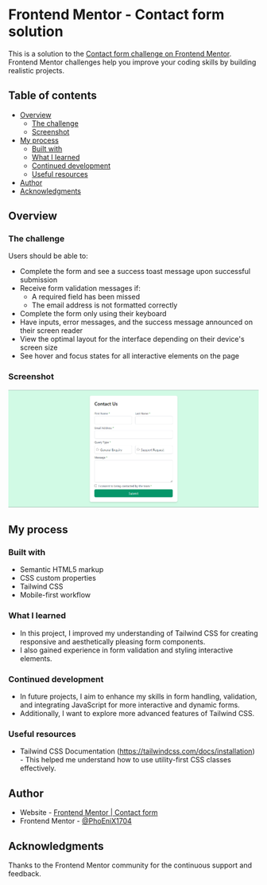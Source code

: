 # Frontend Mentor - Contact form solution

This is a solution to the [Contact form challenge on Frontend Mentor](https://www.frontendmentor.io/challenges/contact-form--G-hYlqKJj). Frontend Mentor challenges help you improve your coding skills by building realistic projects. 

## Table of contents

- [Overview](#overview)
  - [The challenge](#the-challenge)
  - [Screenshot](#screenshot)
- [My process](#my-process)
  - [Built with](#built-with)
  - [What I learned](#what-i-learned)
  - [Continued development](#continued-development)
  - [Useful resources](#useful-resources)
- [Author](#author)
- [Acknowledgments](#acknowledgments)

## Overview

### The challenge

Users should be able to:

- Complete the form and see a success toast message upon successful submission
- Receive form validation messages if:
  - A required field has been missed
  - The email address is not formatted correctly
- Complete the form only using their keyboard
- Have inputs, error messages, and the success message announced on their screen reader
- View the optimal layout for the interface depending on their device's screen size
- See hover and focus states for all interactive elements on the page

### Screenshot

![](./photo.png)

## My process

### Built with

- Semantic HTML5 markup
- CSS custom properties
- Tailwind CSS
- Mobile-first workflow

### What I learned

- In this project, I improved my understanding of Tailwind CSS for creating responsive and aesthetically pleasing form components. 
- I also gained experience in form validation and styling interactive elements.

### Continued development

- In future projects, I aim to enhance my skills in form handling, validation, and integrating JavaScript for more interactive and dynamic forms. 
- Additionally, I want to explore more advanced features of Tailwind CSS.

### Useful resources

- Tailwind CSS Documentation (https://tailwindcss.com/docs/installation) - This helped me understand how to use utility-first CSS classes effectively.

## Author

- Website - [Frontend Mentor | Contact form](http://127.0.0.1:5500/contact-form-main/index.html)
- Frontend Mentor - [@PhoEniX1704](https://www.frontendmentor.io/profile/PhoEniX1704)

## Acknowledgments

Thanks to the Frontend Mentor community for the continuous support and feedback.

